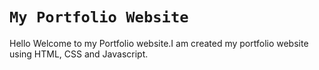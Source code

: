 # `My Portfolio Website`

Hello Welcome to my Portfolio website.I am created my portfolio website using HTML, CSS and Javascript.
